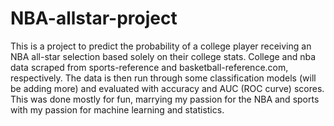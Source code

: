 # NBA-allstar-project 
This is a project to predict the probability of a college player receiving an NBA all-star selection based solely on their college stats. College and nba data scraped from sports-reference and basketball-reference.com, respectively. The data is then run through some classification models (will be adding more) and evaluated with accuracy and AUC (ROC curve) scores. This was done mostly for fun, marrying my passion for the NBA and sports with my passion for machine learning and statistics. 
